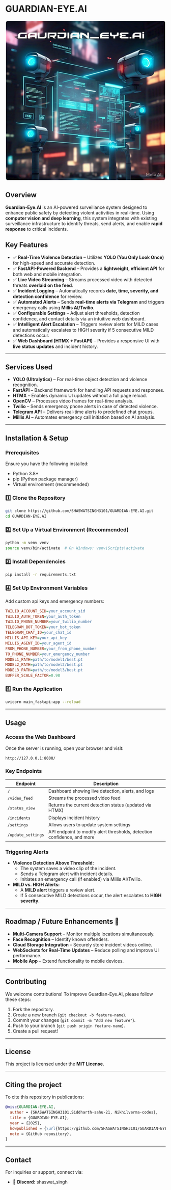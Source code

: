 
# GUARDIAN-EYE.AI

![Guardian-Eye.AI](https://github.com/SHASWATSINGH3101/GUARDIAN-EYE.AI/blob/main/assets/oie_jpg.png)

## Overview
**Guardian-Eye.AI** is an AI-powered surveillance system designed to enhance public safety by detecting violent activities in real-time. Using **computer vision and deep learning**, this system integrates with existing surveillance infrastructure to identify threats, send alerts, and enable **rapid response** to critical incidents.

## Key Features
- ✅ **Real-Time Violence Detection** – Utilizes **YOLO (You Only Look Once)** for high-speed and accurate detection.
- ✅ **FastAPI-Powered Backend** – Provides a **lightweight, efficient API** for both web and mobile integration.
- ✅ **Live Video Streaming** – Streams processed video with detected threats **overlaid on the feed**.
- ✅ **Incident Logging** – Automatically records **date, time, severity, and detection confidence** for review.
- ✅ **Automated Alerts** – Sends **real-time alerts via Telegram** and triggers emergency calls using **Millis AI/Twilio**.
- ✅ **Configurable Settings** – Adjust alert thresholds, detection confidence, and contact details via an intuitive web dashboard.
- ✅ **Intelligent Alert Escalation** – Triggers review alerts for MILD cases and automatically escalates to HIGH severity if 5 consecutive MILD detections occur.
- ✅ **Web Dashboard (HTMX + FastAPI)** – Provides a responsive UI with **live status updates** and incident history.

---

## Services Used
- **YOLO (Ultralytics)** – For real-time object detection and violence recognition.
- **FastAPI** – Backend framework for handling API requests and responses.
- **HTMX** – Enables dynamic UI updates without a full page reload.
- **OpenCV** – Processes video frames for real-time analysis.
- **Twilio** – Sends emergency phone alerts in case of detected violence.
- **Telegram API** – Delivers real-time alerts to predefined chat groups.
- **Millis AI** – Automates emergency call initiation based on AI analysis.

---

## Installation & Setup

### Prerequisites
Ensure you have the following installed:
- Python 3.8+
- pip (Python package manager)
- Virtual environment (recommended)

### 1️⃣ Clone the Repository
```bash
git clone https://github.com/SHASWATSINGH3101/GUARDIAN-EYE.AI.git
cd GUARDIAN-EYE.AI
```

### 2️⃣ Set Up a Virtual Environment (Recommended)
```bash
python -m venv venv
source venv/bin/activate  # On Windows: venv\Scripts\activate
```

### 3️⃣ Install Dependencies
```bash
pip install -r requirements.txt
```

### 4️⃣ Set Up Environment Variables
Add custom api keys and emergency numbers:
```ini
TWILIO_ACCOUNT_SID=your_account_sid
TWILIO_AUTH_TOKEN=your_auth_token
TWILIO_PHONE_NUMBER=your_twilio_number
TELEGRAM_BOT_TOKEN=your_bot_token
TELEGRAM_CHAT_ID=your_chat_id
MILLIS_API_KEY=your_api_key
MILLIS_AGENT_ID=your_agent_id
FROM_PHONE_NUMBER=your_from_phone_number
TO_PHONE_NUMBER=your_emergency_number
MODEL1_PATH=path/to/model1/best.pt
MODEL2_PATH=path/to/model2/best.pt
MODEL3_PATH=path/to/model3/best.pt
BUFFER_SCALE_FACTOR=0.98
```

### 5️⃣ Run the Application
```bash
uvicorn main_fastapi:app --reload
```

---

## Usage

### Access the Web Dashboard
Once the server is running, open your browser and visit:
```
http://127.0.0.1:8000/
```

### Key Endpoints
| Endpoint           | Description                                                |
|--------------------|------------------------------------------------------------|
| `/`                | Dashboard showing live detection, alerts, and logs         |
| `/video_feed`      | Streams the processed video feed                           |
| `/status_view`     | Returns the current detection status (updated via HTMX)    |
| `/incidents`       | Displays incident history                                  |
| `/settings`        | Allows users to update system settings                     |
| `/update_settings` | API endpoint to modify alert thresholds, detection confidence, and more |

### Triggering Alerts
- **Violence Detection Above Threshold:**  
  - The system saves a video clip of the incident.
  - Sends a Telegram alert with incident details.
  - Initiates an emergency call (if enabled) via Millis AI/Twilio.
- **MILD vs. HIGH Alerts:**  
  - A **MILD alert** triggers a review alert.
  - If 5 consecutive MILD detections occur, the alert escalates to **HIGH severity**.

---

## Roadmap / Future Enhancements 🚀
- **Multi-Camera Support** – Monitor multiple locations simultaneously.
- **Face Recognition** – Identify known offenders.
- **Cloud Storage Integration** – Securely store incident videos online.
- **WebSockets for Real-Time Updates** – Reduce polling and improve UI performance.
- **Mobile App** – Extend functionality to mobile devices.

---

## Contributing
We welcome contributions! To improve Guardian-Eye.AI, please follow these steps:
1. Fork the repository.
2. Create a new branch (`git checkout -b feature-name`).
3. Commit your changes (`git commit -m "Add new feature"`).
4. Push to your branch (`git push origin feature-name`).
5. Create a pull request!

---

## License
This project is licensed under the **MIT License**.

---
## Citing the project

To cite this repository in publications:

```bibtex
@misc{GUARDIAN-EYE.AI,
  author = {SHASWATSINGH3101,Siddharth-sahu-21, Nikhilverma-codes},
  title = {GUARDIAN-EYE.AI},
  year = {2025},
  howpublished = {\url{https://github.com/SHASWATSINGH3101/GUARDIAN-EYE.AI}},
  note = {GitHub repository},
}
```
---

## Contact
For inquiries or support, connect via:
- 💬 **Discord:** shaswat_singh
